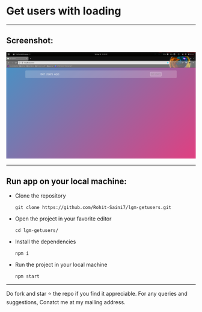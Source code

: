 # Get users with loading

---

## Screenshot:

<img src='./screenshot/Screenshot.png' alt='Screenshot of the App'>

---

## Run app on your local machine:

- Clone the repository
  ```
  git clone https://github.com/Rohit-Saini7/lgm-getusers.git
  ```
- Open the project in your favorite editor
  ```
  cd lgm-getusers/
  ```
- Install the dependencies
  ```
  npm i
  ```
- Run the project in your local machine
  ```
  npm start
  ```

---

Do fork and star ⭐ the repo if you find it appreciable. For any queries and suggestions, Conatct me at my mailing address.

